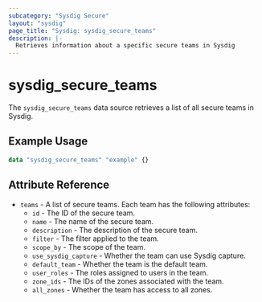 ```yaml
---
subcategory: "Sysdig Secure"
layout: "sysdig"
page_title: "Sysdig: sysdig_secure_teams"
description: |-
  Retrieves information about a specific secure teams in Sysdig
---
```


# sysdig_secure_teams

The `sysdig_secure_teams` data source retrieves a list of all secure teams in Sysdig.

## Example Usage

```terraform
data "sysdig_secure_teams" "example" {}
```

## Attribute Reference

- `teams` - A list of secure teams. Each team has the following attributes:
  - `id` - The ID of the secure team.
  - `name` - The name of the secure team.
  - `description` - The description of the secure team.
  - `filter` - The filter applied to the team.
  - `scope_by` - The scope of the team.
  - `use_sysdig_capture` - Whether the team can use Sysdig capture.
  - `default_team` - Whether the team is the default team.
  - `user_roles` - The roles assigned to users in the team.
  - `zone_ids` - The IDs of the zones associated with the team.
  - `all_zones` - Whether the team has access to all zones.
